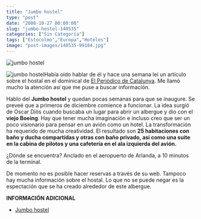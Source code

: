 ```yaml
---
title: "Jumbo hostel"
type: "post"
date: "2008-10-27 00:00:00"
slug: "jumbo-hostel-140535"
categories: ["Sin Categoría"]
tags: ["Estocolmo","Europa","Hoteles"]
image: "post-images/140535-99184.jpg"
---
```


![jumbo hostel](post-images/140535-99184.jpg "jumbo hostel")

![jumbo hostel](post-images/140535-99183.jpg "jumbo hostel")Había oído hablar de él y hace una semana leí un artículo sobre el hostal en el dominical de [El Periódico de Catalunya](http://www.elperiodico.com/). Me llamó mucho la atención así que me puse a buscar información.

Hablo del **Jumbo hostel** y quedan pocas semanas para que se inaugure. Se preveé que a primeros de diciembre comience a funcionar. La idea surgió de Oscar Diös cuando buscaba un lugar para abrir un albergue y dio con el **viejo Boeing**. Hay que tener mucha imaginación e incluso creo que ser un poco visionario para pensar en un avión como un hotel. La transformación ha requerido de mucha creatividad. El resultado son **25 habitaciones con baño y ducha compartidas y otras con baño privado, así como una suite en la cabina de pilotos y una cafetería en el ala izquierda del avión.**

¿Dónde se encuentra? Anclado en el aeropuerto de Arlanda, a 10 minutos de la terminal.

De momento no es posible hacer reservas a través de su web. Tampoco hay mucha información sobre el hostal. Lo que no se puede negar es la espectación que se ha creado alrededor de este albergue.

**INFORMACIÓN ADICIONAL**

- [Jumbo hostel](http://www.jumbohostel.com/DynPage.aspx?id=64660&mn1=5291)